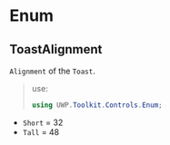 # Enum
## ToastAlignment
`Alignment` of the `Toast`.

> use:
> ```csharp
> using UWP.Toolkit.Controls.Enum;
>```

- `Short` = 32
- `Tall` = 48